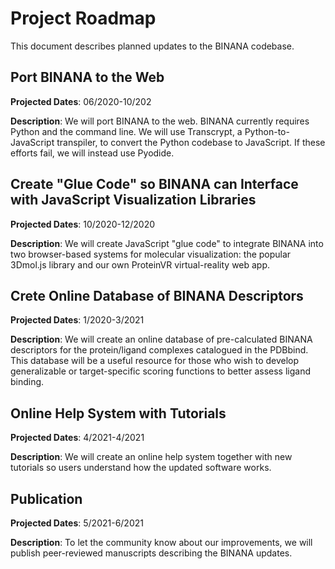 # Project Roadmap

This document describes planned updates to the BINANA codebase.

## Port BINANA to the Web

**Projected Dates**: 06/2020-10/202

**Description**: We will port BINANA to the web. BINANA currently requires
Python and the command line. We will use Transcrypt, a Python-to-JavaScript
transpiler, to convert the Python codebase to JavaScript. If these efforts
fail, we will instead use Pyodide.

## Create "Glue Code" so BINANA can Interface with JavaScript Visualization Libraries

**Projected Dates**: 10/2020-12/2020

**Description**: We will create JavaScript "glue code" to integrate BINANA
into two browser-based systems for molecular visualization: the popular
3Dmol.js library and our own ProteinVR virtual-reality web app.

## Crete Online Database of BINANA Descriptors

**Projected Dates**: 1/2020-3/2021

**Description**: We will create an online database of pre-calculated BINANA
descriptors for the protein/ligand complexes catalogued in the PDBbind. This
database will be a useful resource for those who wish to develop generalizable
or target-specific scoring functions to better assess ligand binding.

## Online Help System with Tutorials

**Projected Dates**: 4/2021-4/2021

**Description**: We will create an online help system together with new
tutorials so users understand how the updated software works.

## Publication

**Projected Dates**: 5/2021-6/2021

**Description**: To let the community know about our improvements, we will
publish peer-reviewed manuscripts describing the BINANA updates.
